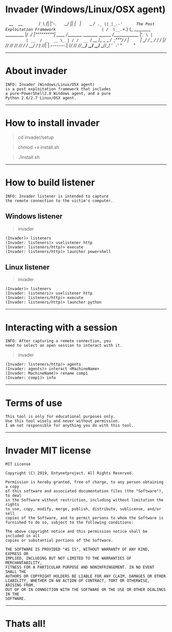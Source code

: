 # Invader (Windows/Linux/OSX agent)

                                                              __    __
                                                             /  \ /| |'-.
                                                            .\__/ || |   |
                                                         _ /  `._ \|_|_.-'
     The Post Exploitation Framework                    | /  \__.`=._) (_
     ________                    _________              |/ ._/  |"""""""""|
     ____  _/_________   _______ ______  /____________  |'.  `\ |         |
      __  / __  __ \_ | / /  __ `/  __  /_  _ \_  ___/  ;"""/ / |         |
     __/ /  _  / / /_ |/ // /_/ // /_/ / /  __/  /       ) /_/| |.-------.|
     /___/  /_/ /_/_____/ \__,_/ \__,_/  \___//_/       '  `-`' "         "

***

# About invader

    INFO: Invader (Windows/Linux/OSX agent)
    is a post exploitation framework that includes 
    a pure-PowerShell2.0 Windows agent, and a pure 
    Python 2.6/2.7 Linux/OSX agent.
    
***

# How to install invader

> cd invader/setup

> chmod +x install.sh

> ./install.sh

***

# How to build listener

    INFO: Invader listener is intended to capture 
    the remote connection to the victim's computer.

## Windows listener

> invader

    (Invader)> listeners
    (Invader: listeners)> uselistener http
    (Invader: listeners/http)> execute
    (Invader: listeners/http)> launcher powershell
    
## Linux listener

> invader

    (Invader)> listeners
    (Invader: listeners)> uselistener http
    (Invader: listeners/http)> execute
    (Invader: listeners/http)> launcher python
    
***

# Interacting with a session

    INFO: After capturing a remote connection, you 
    need to select an open session to interact with it.

> invader 

    (Invader: listeners/http)> agents
    (Invader: agents)> interact <MachineName>
    (Invader: MachineName)> rename comp1
    (Invader: comp1)> info

***

# Terms of use

    This tool is only for educational purposes only.
    Use this tool wisely and never without permission.
    I am not responsible for anything you do with this tool.

***

# Invader MIT license

    MIT License

    Copyright (C) 2019, Entynetproject. All Rights Reserved.

    Permission is hereby granted, free of charge, to any person obtaining a copy
    of this software and associated documentation files (the "Software"), to deal
    in the Software without restriction, including without limitation the rights
    to use, copy, modify, merge, publish, distribute, sublicense, and/or sell
    copies of the Software, and to permit persons to whom the Software is
    furnished to do so, subject to the following conditions:

    The above copyright notice and this permission notice shall be included in all
    copies or substantial portions of the Software.

    THE SOFTWARE IS PROVIDED "AS IS", WITHOUT WARRANTY OF ANY KIND, EXPRESS OR
    IMPLIED, INCLUDING BUT NOT LIMITED TO THE WARRANTIES OF MERCHANTABILITY,
    FITNESS FOR A PARTICULAR PURPOSE AND NONINFRINGEMENT. IN NO EVENT SHALL THE
    AUTHORS OR COPYRIGHT HOLDERS BE LIABLE FOR ANY CLAIM, DAMAGES OR OTHER
    LIABILITY, WHETHER IN AN ACTION OF CONTRACT, TORT OR OTHERWISE, ARISING FROM,
    OUT OF OR IN CONNECTION WITH THE SOFTWARE OR THE USE OR OTHER DEALINGS IN THE
    SOFTWARE.
    
***

# Thats all!

    

